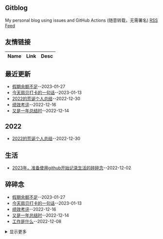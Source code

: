 ## Gitblog
My personal blog using issues and GitHub Actions (随意转载，无需署名)
[RSS Feed](https://raw.githubusercontent.com/mengziin/gitblog/master/feed.xml)
## 友情链接
| Name | Link | Desc | 
 | ---- | ---- | ---- |
## 最近更新
- [假期余额不足](https://github.com/mengziin/gitblog/issues/13)--2023-01-27
- [今天扇贝打卡的一句话](https://github.com/mengziin/gitblog/issues/12)--2023-01-13
- [2022的荒诞个人总结](https://github.com/mengziin/gitblog/issues/11)--2022-12-30
- [绩效考评](https://github.com/mengziin/gitblog/issues/10)--2022-12-16
- [又是一年总结时](https://github.com/mengziin/gitblog/issues/9)--2022-12-14
## 2022
- [2022的荒诞个人总结](https://github.com/mengziin/gitblog/issues/11)--2022-12-30
## 生活
- [2023年，准备使用github开始记录生活的碎碎念](https://github.com/mengziin/gitblog/issues/1)--2022-12-02
## 碎碎念
- [假期余额不足](https://github.com/mengziin/gitblog/issues/13)--2023-01-27
- [今天扇贝打卡的一句话](https://github.com/mengziin/gitblog/issues/12)--2023-01-13
- [绩效考评](https://github.com/mengziin/gitblog/issues/10)--2022-12-16
- [又是一年总结时](https://github.com/mengziin/gitblog/issues/9)--2022-12-14
- [工作是什么](https://github.com/mengziin/gitblog/issues/8)--2022-12-08
<details><summary>显示更多</summary>

- [全面放开](https://github.com/mengziin/gitblog/issues/7)--2022-12-07
- [明天全员100%复工](https://github.com/mengziin/gitblog/issues/6)--2022-12-06
- [隔了两周的职场复工](https://github.com/mengziin/gitblog/issues/5)--2022-12-05
- [明天象征性复工](https://github.com/mengziin/gitblog/issues/4)--2022-12-04
- [退出了小区单元楼的防疫群](https://github.com/mengziin/gitblog/issues/3)--2022-12-03
- [可能要全面放开了](https://github.com/mengziin/gitblog/issues/2)--2022-12-02
</details>

